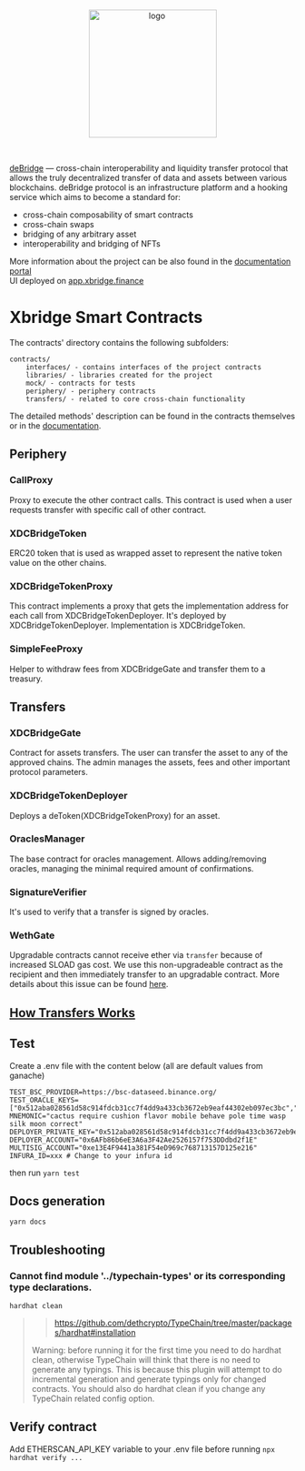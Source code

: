 <br/>
<p align="center">
<a href="https://xbridge.finance/" target="_blank">
<img src="https://user-images.githubusercontent.com/10200871/137014801-40decb80-0595-4f0f-8ee5-f0f1ab5c0380.png" width="225" alt="logo">
</a>
</p>
<br/>

[deBridge](https://xbridge.finance/) — cross-chain interoperability
 and liquidity transfer protocol that allows the truly decentralized transfer of data and assets between various blockchains. deBridge protocol is an infrastructure platform and a hooking service which aims to become a standard for:
- cross-chain composability of smart contracts
- cross-chain swaps
- bridging of any arbitrary asset
- interoperability and bridging of NFTs

More information about the project can be also found in the [documentation portal](https://docs.xbridge.finance/)
<br/>
UI deployed on [app.xbridge.finance](https://app.xbridge.finance/)

# Xbridge Smart Contracts


The contracts' directory contains the following subfolders:

```
contracts/
	interfaces/ - contains interfaces of the project contracts
	libraries/ - libraries created for the project
	mock/ - contracts for tests
	periphery/ - periphery contracts
	transfers/ - related to core cross-chain functionality
```
The detailed methods' description can be found in the contracts themselves or in the [documentation](https://docs.xbridge.finance/).

<!-- Part between CONTRACTS_AUTOGENERATED_DESCRIPTION* is autogenerated. Do no remove CONTRACTS_AUTOGENERATED_DESCRIPTION* -->
<!-- CONTRACTS_AUTOGENERATED_DESCRIPTION_START -->
## Periphery
### CallProxy
Proxy to execute the other contract calls.
This contract is used when a user requests transfer with specific call of other contract.
### XDCBridgeToken
ERC20 token that is used as wrapped asset to represent the native token value on the other chains.
### XDCBridgeTokenProxy
This contract implements a proxy that gets the implementation address for each call
from XDCBridgeTokenDeployer. It's deployed by XDCBridgeTokenDeployer.
Implementation is XDCBridgeToken.
### SimpleFeeProxy
Helper to withdraw fees from XDCBridgeGate and transfer them to a treasury.
## Transfers
### XDCBridgeGate
Contract for assets transfers. The user can transfer the asset to any of the approved chains.
The admin manages the assets, fees and other important protocol parameters.
### XDCBridgeTokenDeployer
Deploys a deToken(XDCBridgeTokenProxy) for an asset.
### OraclesManager
The base contract for oracles management. Allows adding/removing oracles,
managing the minimal required amount of confirmations.
### SignatureVerifier
It's used to verify that a transfer is signed by oracles.
### WethGate
Upgradable contracts cannot receive ether via `transfer` because of increased SLOAD gas cost.
We use this non-upgradeable contract as the recipient and then immediately transfer to an upgradable contract.
More details about this issue can be found
[here](https://forum.openzeppelin.com/t/openzeppelin-upgradeable-contracts-affected-by-istanbul-hardfork/1616).

<!-- CONTRACTS_AUTOGENERATED_DESCRIPTION_END -->

## [How Transfers Works](https://docs.xbridge.finance/the-core-protocol/transfers)

## Test
Create a .env file with the content below (all are default values from ganache)
```dotenv
TEST_BSC_PROVIDER=https://bsc-dataseed.binance.org/
TEST_ORACLE_KEYS=["0x512aba028561d58c914fdcb31cc7f4dd9a433cb3672eb9eaf44302eb097ec3bc","0x79b2a2a43a1e9f325920f99a720605c9c563c61fb5ae3ebe483f83f1230512d3","0xefb1529474de412cfeb875bc13c47fe3032202bdf777f350415c877eddad62ba","0xed4a4d31740e08e1f30854271fdc31758349b89c9ae9da86711ed3001f1dc409","0x49378a90c0b6c07c5cadcfcb13222bd12eebb4e96455ff48b57e54baa12c91c1","0x1029e16ddabd4f7f38a175464eba097aea1173840f4286551ec435903823e94a","0xf4d8a0f92a47559cd2fb91ae67fe1c36de46b577695f4a44ce026b59b01289c6","0x6f3255cdf01eee387574036f0183c6b024dadc6aa4e5bb272d0564403e2e579f","0x40775e39b578b0ab1603f87636c9fac9697487d918d4647df7f8549c6eff3d09","0x3ecd7955f78fbd0c9025a742f778d8b292fb3c8544a17c1adb77fbe20f21bb63"]
MNEMONIC="cactus require cushion flavor mobile behave pole time wasp silk moon correct"
DEPLOYER_PRIVATE_KEY="0x512aba028561d58c914fdcb31cc7f4dd9a433cb3672eb9eaf44302eb097ec3bc"
DEPLOYER_ACCOUNT="0x6AFb86b6eE3A6a3F42Ae2526157f753DDdbd2f1E"
MULTISIG_ACCOUNT="0xe13E4F9441a381F54eD969c768713157D125e216"
INFURA_ID=xxx # Change to your infura id
```
then run `yarn test`

## Docs generation
`yarn docs`

## Troubleshooting
###  Cannot find module '../typechain-types' or its corresponding type declarations.
`hardhat clean`
>> https://github.com/dethcrypto/TypeChain/tree/master/packages/hardhat#installation
> 
>Warning: before running it for the first time you need to do hardhat clean, otherwise TypeChain will think that there is no need to generate any typings. This is because this plugin will attempt to do incremental generation and generate typings only for changed contracts. You should also do hardhat clean if you change any TypeChain related config option.


## Verify contract

Add ETHERSCAN_API_KEY variable to your .env file before running `npx hardhat verify ...`
